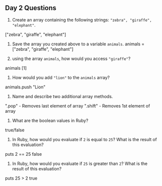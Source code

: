 ## Day 2 Questions

1. Create an array containing the following strings: `"zebra", "giraffe", "elephant"`.

["zebra", "giraffe", "elephant"]

1. Save the array you created above to a variable `animals`.
animals = ["zebra", "giraffe", "elephant"]

1. using the array `animals`, how would you access `"giraffe"`?

animals [1]

1. How would you add `"lion"` to the `animals` array?

animals.push "Lion"

1. Name and describe two additional array methods.

".pop" - Removes last element of array
".shift" - Removes 1st element of array

1. What are the boolean values in Ruby?

true/false

1. In Ruby, how would you evaluate if `2` is equal to `25`? What is the result of this evaluation?

puts 2 == 25
false

1. In Ruby, how would you evaluate if `25` is greater than `2`? What is the result of this evaluation?

puts 25 > 2
true
